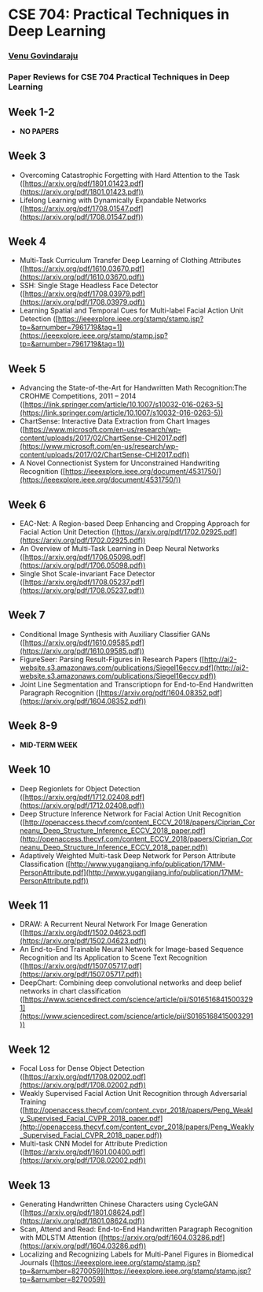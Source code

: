 # CSE 704: Practical Techniques in Deep Learning
### [Venu Govindaraju](https://cubs.buffalo.edu/about-the-director)

### Paper Reviews for CSE 704 Practical Techniques in Deep Learning

## Week 1-2
- **NO PAPERS**

## Week 3
- Overcoming Catastrophic Forgetting with Hard Attention to the Task ([https://arxiv.org/pdf/1801.01423.pdf](https://arxiv.org/pdf/1801.01423.pdf))
- Lifelong Learning with Dynamically Expandable Networks ([https://arxiv.org/pdf/1708.01547.pdf](https://arxiv.org/pdf/1708.01547.pdf))

## Week 4
- Multi-Task Curriculum Transfer Deep Learning of Clothing Attributes ([https://arxiv.org/pdf/1610.03670.pdf](https://arxiv.org/pdf/1610.03670.pdf))
- SSH: Single Stage Headless Face Detector ([https://arxiv.org/pdf/1708.03979.pdf](https://arxiv.org/pdf/1708.03979.pdf))
- Learning Spatial and Temporal Cues for Multi-label Facial Action Unit Detection ([https://ieeexplore.ieee.org/stamp/stamp.jsp?tp=&arnumber=7961719&tag=1](https://ieeexplore.ieee.org/stamp/stamp.jsp?tp=&arnumber=7961719&tag=1))

## Week 5
- Advancing the State-of-the-Art for Handwritten Math Recognition:The CROHME Competitions, 2011 – 2014 ([https://link.springer.com/article/10.1007/s10032-016-0263-5](https://link.springer.com/article/10.1007/s10032-016-0263-5))
- ChartSense: Interactive Data Extraction from Chart Images ([https://www.microsoft.com/en-us/research/wp-content/uploads/2017/02/ChartSense-CHI2017.pdf](https://www.microsoft.com/en-us/research/wp-content/uploads/2017/02/ChartSense-CHI2017.pdf))
- A Novel Connectionist System for Unconstrained Handwriting Recognition ([https://ieeexplore.ieee.org/document/4531750/](https://ieeexplore.ieee.org/document/4531750/))

## Week 6
- EAC-Net: A Region-based Deep Enhancing and Cropping Approach for Facial  Action  Unit  Detection ([https://arxiv.org/pdf/1702.02925.pdf](https://arxiv.org/pdf/1702.02925.pdf))
- An Overview of Multi-Task Learning in Deep Neural Networks ([https://arxiv.org/pdf/1706.05098.pdf](https://arxiv.org/pdf/1706.05098.pdf))
- Single Shot Scale-invariant Face Detector ([https://arxiv.org/pdf/1708.05237.pdf](https://arxiv.org/pdf/1708.05237.pdf))

## Week 7
- Conditional Image Synthesis with Auxiliary Classifier GANs ([https://arxiv.org/pdf/1610.09585.pdf](https://arxiv.org/pdf/1610.09585.pdf))
- FigureSeer: Parsing Result-Figures in Research Papers ([http://ai2-website.s3.amazonaws.com/publications/Siegel16eccv.pdf](http://ai2-website.s3.amazonaws.com/publications/Siegel16eccv.pdf))
- Joint Line Segmentation and Transcriptiopn for End-to-End Handwritten Paragraph Recognition ([https://arxiv.org/pdf/1604.08352.pdf](https://arxiv.org/pdf/1604.08352.pdf))

## Week 8-9 
- **MID-TERM WEEK**

## Week 10
- Deep Regionlets for Object Detection ([https://arxiv.org/pdf/1712.02408.pdf](https://arxiv.org/pdf/1712.02408.pdf))
- Deep Structure Inference Network for Facial Action Unit Recognition ([http://openaccess.thecvf.com/content_ECCV_2018/papers/Ciprian_Corneanu_Deep_Structure_Inference_ECCV_2018_paper.pdf](http://openaccess.thecvf.com/content_ECCV_2018/papers/Ciprian_Corneanu_Deep_Structure_Inference_ECCV_2018_paper.pdf))
- Adaptively Weighted Multi-task Deep Network for Person Attribute Classification ([http://www.yugangjiang.info/publication/17MM-PersonAttribute.pdf](http://www.yugangjiang.info/publication/17MM-PersonAttribute.pdf))

## Week 11
- DRAW: A Recurrent Neural Network For Image Generation ([https://arxiv.org/pdf/1502.04623.pdf](https://arxiv.org/pdf/1502.04623.pdf))
- An End-to-End Trainable Neural Network for Image-based Sequence Recognition and Its Application to Scene Text Recognition ([https://arxiv.org/pdf/1507.05717.pdf](https://arxiv.org/pdf/1507.05717.pdf))
- DeepChart: Combining deep convolutional networks and deep belief networks in chart classification ([https://www.sciencedirect.com/science/article/pii/S0165168415003291](https://www.sciencedirect.com/science/article/pii/S0165168415003291))

## Week 12
- Focal Loss for Dense Object Detection ([https://arxiv.org/pdf/1708.02002.pdf](https://arxiv.org/pdf/1708.02002.pdf))
- Weakly Supervised Facial Action Unit Recognition through Adversarial Training ([http://openaccess.thecvf.com/content_cvpr_2018/papers/Peng_Weakly_Supervised_Facial_CVPR_2018_paper.pdf](http://openaccess.thecvf.com/content_cvpr_2018/papers/Peng_Weakly_Supervised_Facial_CVPR_2018_paper.pdf))
- Multi-task CNN Model for Attribute Prediction ([https://arxiv.org/pdf/1601.00400.pdf](https://arxiv.org/pdf/1708.02002.pdf))

## Week 13
- Generating Handwritten Chinese Characters using CycleGAN ([https://arxiv.org/pdf/1801.08624.pdf](https://arxiv.org/pdf/1801.08624.pdf))
- Scan, Attend and Read: End-to-End Handwritten Paragraph Recognition with MDLSTM Attention ([https://arxiv.org/pdf/1604.03286.pdf](https://arxiv.org/pdf/1604.03286.pdf))
- Localizing and Recognizing Labels for Multi-Panel Figures in Biomedical Journals ([https://ieeexplore.ieee.org/stamp/stamp.jsp?tp=&arnumber=8270059](https://ieeexplore.ieee.org/stamp/stamp.jsp?tp=&arnumber=8270059))
